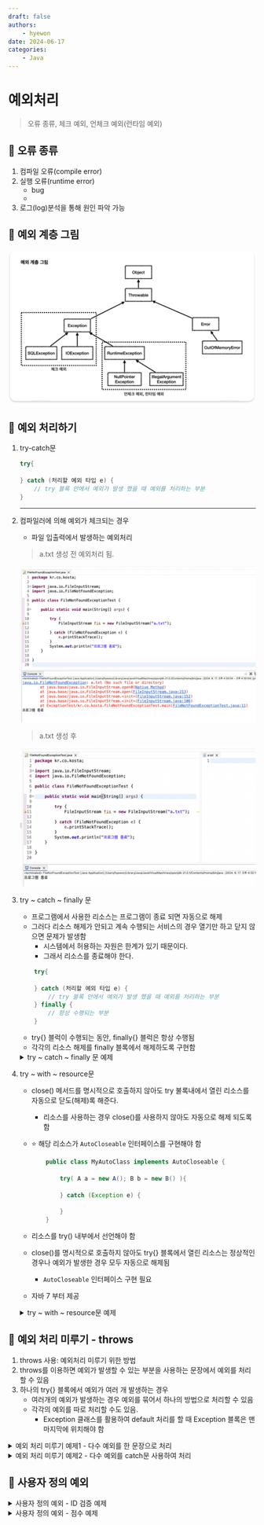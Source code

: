 ```yaml
---
draft: false
authors:
    - hyewon
date: 2024-06-17
categories:
    - Java
---
```


# 예외처리

> 오류 종류, 체크 예외, 언체크 예외(런타임 예외)

<!-- more -->

## 📌 오류 종류

1.  컴파일 오류(compile error)
2.  실행 오류(runtime error)
    -   bug
    -
3.  로그(log)분석을 통해 원인 파악 가능

## 📌 예외 계층 그림

![alt text](image-49.png)

## 📌 예외 처리하기

1.  try-catch문

    ```java
    try{

    } catch (처리할 예외 타입 e) {
        // try 블록 안에서 예외가 발생 했을 때 예외를 처리하는 부분
    }
    ```

    <hr>

2.  컴파일러에 의해 예외가 체크되는 경우

    -   파일 입출력에서 발생하는 예외처리

    > a.txt 생성 전 예외처리 됨.

    ![alt text](image-50.png)

    > a.txt 생성 후

    ![alt text](image-51.png)

3.  try ~ catch ~ finally 문

    -   프로그램에서 사용한 리소스는 프로그램이 종료 되면 자동으로 해제
    -   그러다 리소스 해제가 안되고 계속 수행되는 서비스의 경우 열기만 하고 닫지 않으면 문제가 발생함
        -   시스템에서 허용하는 자원은 한계가 있기 때문이다.
        -   그래서 리소스를 종료해야 한다.

    ```java
        try{

        } catch (처리할 예외 타입 e) {
            // try 블록 안에서 예외가 발생 했을 때 예외를 처리하는 부분
        } finally {
            // 항상 수행되는 부분
        }
    ```

    -   try{} 블럭이 수행되는 동안, finally{} 블럭은 항상 수행됨
    -   각각의 리소스 해제를 finally 블록에서 해제하도록 구현함

    <details>
    <summary>  try ~ catch ~ finally 문 예제</summary>

    ```java
    package kr.co.kosta2;

    import java.io.FileInputStream;
    import java.io.FileNotFoundException;
    import java.io.IOException;

    public class ExceptionFinallyTest {

        public static void main(String[] args) {

            FileInputStream fis = null;

            try {
                fis = new FileInputStream("a1.txt");

            } catch (FileNotFoundException e) {
                System.out.println(e);
                return;
                //e.printStackTrace();
            } finally {
                if(fis != null) {
                    try {
                        fis.close(); // close() 호출 한 곳에서도 예외처리 해야함
                    } catch (IOException e) {
                        // TODO Auto-generated catch block
                        e.printStackTrace();
                    }
                }
                System.out.println("항상 수행됩니다");
            }
            System.out.println("come here");

        }

    }

    ```

    ```bash
    java.io.FileNotFoundException: a1.txt (No such file or directory)
    항상 수행됩니다
    ```

    -   return; 을 주석처리한다면?

    ```bash
    java.io.FileNotFoundException: a1.txt (No such file or directory)
    항상 수행됩니다
    come here
    ```

    </details>

4.  try ~ with ~ resource문

    -   close() 메서드를 명시적으로 호출하지 않아도 try 불록내에서 열린 리소스를 자동으로 닫도(해제)록 해준다.
        -   리소스를 사용하는 경우 close()를 사용하지 않아도 자동으로 해제 되도록 함
    -   ⭐️ 해당 리소스가 `AutoCloseable` 인터페이스를 구현해야 함

        ```java
            public class MyAutoClass implements AutoCloseable {

                try( A a = new A(); B b = new B() ){

                } catch (Exception e) {

                }
            }
        ```

    -   리소스를 try() 내부에서 선언해야 함
    -   close()를 명시적으로 호출하지 않아도 try{} 블록에서 열린 리소스는 정상적인 경우나 예외가 발생한 경우 모두 자동으로 해제됨

        -   `AutoCloseable` 인터페이스 구현 필요

    -   자바 7 부터 제공

    <details>
      <summary> try ~ with ~ resource문 예제 </summary>

    ```java
    package kr.co.kosta3;

    public class MyAutoClass implements AutoCloseable {

        @Override
        public void close() throws Exception {

            System.out.println("리소스가 close() 되었습니다.");

        }

    }

    ```

    ```java
    package kr.co.kosta3;

    public class AutoCloseTest {

        public static void main(String[] args) {

            try (MyAutoClass obj = new MyAutoClass()) {
                // throw new Exception(); // throw : 강제로 예외 발생

            } catch (Exception e) {
                System.out.println("예외 부분입니다.");
            }
        }

    }

    ```

    ```bash
    리소스가 close() 되었습니다.
    ```

    -   throw new Exception(); 코드 추가
        -   throw : 강제로 예외 발생

    ```bash
    리소스가 close() 되었습니다.
    예외 부분입니다.
    ```

    -   이렇게 작성 해도 됨

    ```java
    package kr.co.kosta3;

    public class AutoCloseTest2 {

    	public static void main(String[] args) {

            // 추가된 코드
            MyAutoClass obj = new MyAutoClass();
    		try (obj) {

    		} catch (Exception e) {
    			System.out.println("예외 부분입니다.");
    		}
    	}

    }
    ```

      </details>

## 📌 예외 처리 미루기 - throws

1. throws 사용: 예외처리 미루기 위한 방법
2. throws를 이용하면 예외가 발생할 수 있는 부분을 사용하는 문장에서 예외를 처리할 수 있음
3. 하나의 try{} 블록에서 예외가 여러 개 발생하는 경우
    - 여러개의 예외가 발생하는 경우 예외를 묶어서 하나의 방법으로 처리할 수 있음
    - 각각의 예외를 따로 처리할 수도 있음.
        - Exception 클래스를 활용하여 default 처리를 할 때 Exception 블록은 맨 마지막에 위치해야 함

<details>
<summary> 예외 처리 미루기 예제1 - 다수 예외를 한 문장으로 처리 </summary>

```java
package kr.co.kosta4;

import java.io.FileInputStream;
import java.io.FileNotFoundException;

public class ThrowsTest {

	public Class loadClass(String fileName, String className)
			throws FileNotFoundException, ClassNotFoundException {  // 두 예외를 메서드가 호출 될 때마다 처리하도록 미룸

		FileInputStream fis = new FileInputStream(fileName);  // FileNotFoundException 발생 가능
		Class c = Class.forName(className);  // ClassNotFoundException 발생 가능
		return c;

	}

	public static void main(String[] args) {

		ThrowsTest test = new ThrowsTest();
		try {
			test.loadClass("a1.txt", "java.lang.String");  // 메서드 호출 할 때 예외 처리됨
		} catch (FileNotFoundException | ClassNotFoundException e) { // 여러 예외를 한 문장으로 처리함.
			// TODO Auto-generated catch block
			//e.printStackTrace();
			System.out.println(e);
		}
	}
}


```

</details>

<details>
<summary> 예외 처리 미루기 예제2 - 다수 예외를 catch문 사용하여 처리 </summary>

```java
package kr.co.kosta4;

import java.io.FileInputStream;
import java.io.FileNotFoundException;

public class ThrowsTest2 {

	public Class loadClass(String fileName, String className)
			throws FileNotFoundException, ClassNotFoundException {  // 두 예외를 메서드가 호출 될 때마다 처리하도록 미룸

		FileInputStream fis = new FileInputStream(fileName);  // FileNotFoundException 발생 가능
		Class c = Class.forName(className);  // ClassNotFoundException 발생 가능
		return c;

	}

	public static void main(String[] args) {

		ThrowsTest2 test = new ThrowsTest2();
		try {
			test.loadClass("a1.txt", "java.lang.String");    // 여러 catch문 사용

		} catch (FileNotFoundException e) {
			// TODO Auto-generated catch block
			//e.printStackTrace();
			System.out.println(e);
		}catch (ClassNotFoundException e) {
			// TODO: handle exception
			e.printStackTrace();
		} catch (Exception e) {
			e.printStackTrace();  // Exception: 위 2개 catch 예외처리 외의 예외 상황 처리
		}
	}

}

```

</details>

## 📌 사용자 정의 예외

<details>
<summary> 사용자 정의 예외 - ID 검증 예제 </summary>

```java
package kr.co.kosta5;

public class MakeIDException extends Exception {

	public MakeIDException(String message) { // 생성자의 매개변수로 예외상황 메시지를 받음
		super(message);
	}
}

```

```java
package kr.co.kosta5;

public class MakeIDExceptionTest {

	private String userId;

	public String getUserId() {
		return userId;
	}

	public void setUserId(String userId) throws MakeIDException {

		if (userId == null) {
			throw new MakeIDException("ID는 null일 수 없다. "); // 강제 예외 시킴
		} else if (userId.length() < 9 || userId.length() > 20) {
			throw new MakeIDException("ID가 9자 이상 20자 이하로 작성해주세요. "); // 강제 예외 시킴
		}
		// 예외를 통과한다면 ID 설정
		this.userId = userId;
	}

	public static void main(String[] args) {

		MakeIDExceptionTest test = new MakeIDExceptionTest();
		String userId = null;
		try {
			test.setUserId(userId);
		} catch (MakeIDException e) {

			//e.printStackTrace();
			System.out.println(e.getMessage());
		}

		userId = "12345678";
		try {
			test.setUserId(userId);
		} catch (MakeIDException e) {

			//e.printStackTrace();
			System.out.println(e.getMessage());
		}

		userId = "12345678910";
		try {
			test.setUserId(userId);
		} catch (MakeIDException e) {

			//e.printStackTrace();
			System.out.println(e.getMessage());
		}
	}
}

```

```bash
ID는 null일 수 없다.
ID가 9자 이상 20자 이하로 작성해주세요.
```

</details>

<details>
<summary> 사용자 정의 예외 - 점수 예제 </summary>

```java
package kr.co.kosta5;

class Student {

	private String name;
	private int score;

	public Student(String name, int score) {
		super();
		this.name = name;
		this.score = score;
	}

	public String getName() {
		return name;
	}

	public int getScore() {
		return score;
	}
}

// 사용자 정의 점수 예외 클래스
class LowScoreException extends Exception {

	public LowScoreException(String message) {
		super(message);
	}
}

public class MyScoreExceptionTest {

	public static void main(String[] args) {

		List<Student> students = new ArrayList<>();
		students.add(new Student("hong", 70));
		students.add(new Student("Lee", 90));
		students.add(new Student("Shin", 50));

		try {
			for (Student student : students)
				checkScore(student);
		} catch (LowScoreException e) {

			System.out.println(e.getMessage());
		}

	}

	// 점수가 60점 미만민 경우 예외를 발생시키는 메서드
	public static void checkScore(Student student) throws LowScoreException {
		System.out.println("점수 확인 중 -- "  + student.getName());
		if (student.getScore() < 60) {
			throw new LowScoreException("Failed -- " +  student.getName() + " 점수가 낮음, " +student.getScore() + "점 받음 \n");
		}
		System.out.println("Passed -- " +  student.getName() + " 만족스러운  " +student.getScore() + "점 받음 \n");


	}
}

```

```bash
점수 확인 중 -- hong
Passed -- hong 만족스러운  70점 받음

점수 확인 중 -- Lee
Passed -- Lee 만족스러운  90점 받음

점수 확인 중 -- Shin
Failed -- Shin 점수가 낮음, 50점 받음

```

</details>
